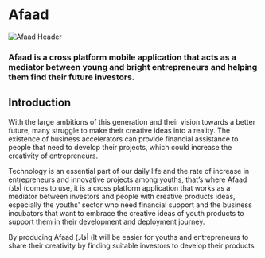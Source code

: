 # Afaad

![Afaad Header](https://user-images.githubusercontent.com/51900114/173230729-fb93eea0-10d0-4488-ad1c-df0ff4c463de.png)
### Afaad is a cross platform mobile application that acts as a mediator between young and bright entrepreneurs and helping them find their future investors.


## Introduction
  With the large ambitions of this generation and their vision towards a better future, many struggle to make their creative ideas into a reality. 
The existence of business accelerators can provide financial assistance to people that need to develop their projects, which could increase the creativity of entrepreneurs. 

Technology is an essential part of our daily life and the rate of increase in entrepreneurs and innovative projects among youths, that’s where Afaad (أفاد (comes to use, it is a cross platform application that works as a mediator between investors and people with creative products ideas, especially the youths' sector who need financial support and the business incubators that want to embrace the creative ideas of youth products to support them in their development and deployment journey. 

By producing Afaad (أفاد (It will be easier for youths and entrepreneurs to share their creativity by finding suitable investors to develop their products
